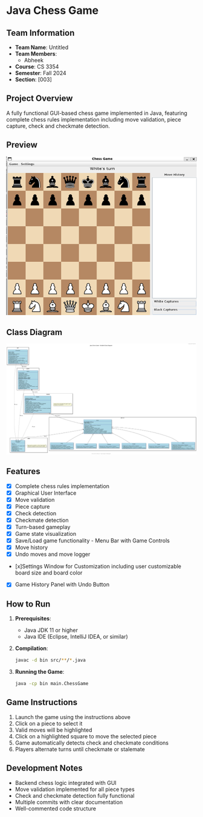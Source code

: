 # Java Chess Game

## Team Information
- **Team Name**: Untitled
- **Team Members**: 
  - Abheek
- **Course**: CS 3354
- **Semester**: Fall 2024
- **Section**: [003]

## Project Overview
A fully functional GUI-based chess game implemented in Java, featuring complete chess rules implementation including move validation, piece capture, check and checkmate detection.

## Preview
![Chess Game Interface](GUIgamestate.png)
<!-- Add your game interface screenshot here -->

## Class Diagram
![Class Diagram](plantuml/Chess_Game_Class_Diagram.png)
<!-- Add your UML class diagram here -->

## Features
- [x] Complete chess rules implementation
- [x] Graphical User Interface
- [x] Move validation
- [x] Piece capture
- [x] Check detection
- [x] Checkmate detection
- [x] Turn-based gameplay
- [x] Game state visualization
- [x] Save/Load game functionality - Menu Bar with Game Controls
- [x] Move history
- [x] Undo moves and move logger
- [x]Settings Window for Customization including user customizable board size and board color
- [x] Game History Panel with Undo Button


## How to Run
1. **Prerequisites**:
   - Java JDK 11 or higher
   - Java IDE (Eclipse, IntelliJ IDEA, or similar)

2. **Compilation**:
   ```bash
   javac -d bin src/**/*.java
   ```

3. **Running the Game**:
   ```bash
   java -cp bin main.ChessGame
   ```

## Game Instructions
1. Launch the game using the instructions above
2. Click on a piece to select it
3. Valid moves will be highlighted
4. Click on a highlighted square to move the selected piece
5. Game automatically detects check and checkmate conditions
6. Players alternate turns until checkmate or stalemate

## Development Notes
- Backend chess logic integrated with GUI
- Move validation implemented for all piece types
- Check and checkmate detection fully functional
- Multiple commits with clear documentation
- Well-commented code structure
